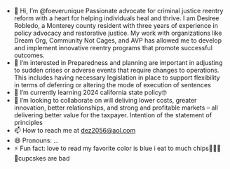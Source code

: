 - 👋 Hi, I’m @foeverunique Passionate advocate for criminal justice reentry reform with a heart for helping individuals heal and thrive. I am Desiree Robledo, a Monterey county resident with three years of experience in policy advocacy and restorative justice. My work with organizations like Dream Org, Community Not Cages, and AVP has allowed me to develop and implement innovative reentry programs that promote successful outcomes.
- 👀 I’m interested in Preparedness and planning are important in adjusting to sudden crises or adverse events that require changes to operations. This includes having necessary legislation in place to support flexibility in terms of deferring or altering the mode of execution of sentences
- 🌱 I’m currently learning 2024 california state policy🤓
- 💞️ I’m looking to collaborate on  will deliving lower costs, greater innovation, better relationships, and strong and profitable markets – all delivering better value for the taxpayer.
Intention of the statement of principles
- 📫 How to reach me at dez2056@aol.com
- 😄 Pronouns: ...
- ⚡ Fun fact: love to read my favorite color is blue i eat to much chips💁🏽‍♀️ 🧁cupcskes are bad

<!---
foeverunique/foeverunique is a ✨ special ✨ repository because its `README.md` (this file) appears on your GitHub profile.
You can click the Preview link to take a look at your changes.
--->
